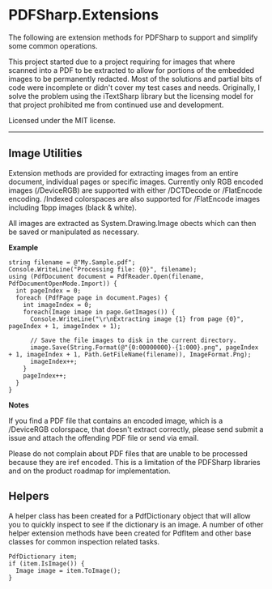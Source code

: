 ﻿PDFSharp.Extensions
=========

The following are extension methods for PDFSharp to support and simplify some common 
operations.

This project started due to a project requiring for images that where scanned into a PDF to be extracted to allow for portions of the embedded images to be permanently redacted. Most of the solutions and partial bits of code were incomplete or didn't cover my test cases and needs. Originally, I solve the problem using the iTextSharp library but the licensing model for that project prohibited me from continued use and development.

Licensed under the MIT license.

---------------------------------------

Image Utilities
-----------
Extension methods are provided for extracting images from an entire document, 
individual pages or specific images. Currently only RGB encoded images (/DeviceRGB) 
are supported with either /DCTDecode or /FlatEncode encoding. /Indexed colorspaces 
are also supported for /FlatEncode images including 1bpp images (black & white).

All images are extracted as System.Drawing.Image obects which can then be saved or 
manipulated as necessary.

__Example__

```
string filename = @"My.Sample.pdf";
Console.WriteLine("Processing file: {0}", filename);
using (PdfDocument document = PdfReader.Open(filename, PdfDocumentOpenMode.Import)) {
  int pageIndex = 0;
  foreach (PdfPage page in document.Pages) {
    int imageIndex = 0;
    foreach(Image image in page.GetImages()) {
      Console.WriteLine("\r\nExtracting image {1} from page {0}", pageIndex + 1, imageIndex + 1);
      
      // Save the file images to disk in the current directory.
      image.Save(String.Format(@"{0:00000000}-{1:000}.png", pageIndex + 1, imageIndex + 1, Path.GetFileName(filename)), ImageFormat.Png);
      imageIndex++;
    }
    pageIndex++;
  }
}
```

__Notes__

If you find a PDF file that contains an encoded image, which is a /DeviceRGB 
colorspace, that doesn't extract correctly, please send submit a issue and attach
the offending PDF file or send via email. 

Please do not complain about PDF files that are unable to be processed because 
they are iref encoded. This is a limitation of the PDFSharp libraries and on the
product roadmap for implementation.

Helpers
-----------
A helper class has been created for a PdfDictionary object that will allow you to 
quickly inspect to see if the dictionary is an image. A number of other helper 
extension methods have been created for PdfItem and other base classes for common
inspection related tasks.

```
PdfDictionary item;
if (item.IsImage()) {
  Image image = item.ToImage();
}
```
